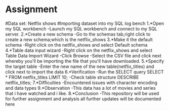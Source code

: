 # Assignment
#Data set: Netflix shows 
#Importing dataset into my SQL log bench 
1.*Open my SQL workbench
-Launch my SQL workbench and connect to my SQL server. 
2.*Create a new schema
-Go to the schemas tab,right click to create a new schema;which is the netflix_shows
3.*Make it the default schema
-Right click on the netlfix_shows and select Default schema
4.*Table data input wizard
-Right click on the netflix_shows and select Table Data Import Wizard
-Click Browse
-Select the CSV file and click next whereby you'll be importing the file that you'll have downloaded.
5.*Specify the target table
-Enter the new name of the new table(netflix_titles) and click next to import the data
6.*Verification 
-Run the SELECT query
   SELECT * FROM netflix_titles LIMIT 10; 
-Check table structure
     DESCRIBE netflix_titles;
7.*Difficulties
-Encountered issues with character encoding and data types
9.*Observation
-This data has a lot of movies and series that i have watched and i like.
8.*Conclusion
-This repository will be used for further assignment and analysis all further updates will be documented here

